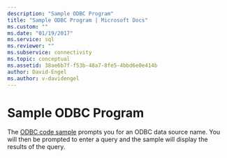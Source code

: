 ```yaml
---
description: "Sample ODBC Program"
title: "Sample ODBC Program | Microsoft Docs"
ms.custom: ""
ms.date: "01/19/2017"
ms.service: sql
ms.reviewer: ""
ms.subservice: connectivity
ms.topic: conceptual
ms.assetid: 38ae6b7f-f53b-48a7-8fe5-4bbd6e0e414b
author: David-Engel
ms.author: v-davidengel
---
```

# Sample ODBC Program
The [ODBC code sample](../../connect/odbc/cpp-code-example-app-connect-access-sql-db.md) prompts you for an ODBC data source name.  You will then be prompted to enter a query and the sample will display the results of the query.